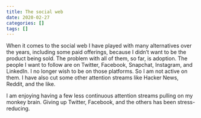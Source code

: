 ```yaml
---
title: The social web
date: 2020-02-27
categories: []
tags: []
---
```


When it comes to the social web I have played with many alternatives over the years, including some paid offerings, because I didn&#8217;t want to be the product being sold. The problem with all of them, so far, is adoption. The people I want to follow are on Twitter, Facebook, Snapchat, Instagram, and LinkedIn. I no longer wish to be on those platforms. So I am not active on them. I have also cut some other attention streams like Hacker News, Reddit, and the like.

I am enjoying having a few less continuous attention streams pulling on my monkey brain. Giving up Twitter, Facebook, and the others has been stress-reducing.
